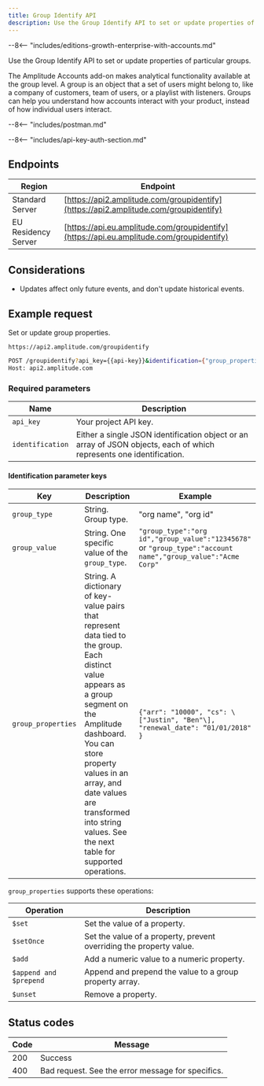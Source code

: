 ```yaml
---
title: Group Identify API
description: Use the Group Identify API to set or update properties of particular groups.
---
```


--8<-- "includes/editions-growth-enterprise-with-accounts.md"

Use the Group Identify API to set or update properties of particular groups.

The Amplitude Accounts add-on makes analytical functionality available at the group level. A group is an object that a set of users might belong to, like a company of customers, team of users, or a playlist with listeners. Groups can help you understand how accounts interact with your product, instead of how individual users interact.

--8<-- "includes/postman.md"

--8<-- "includes/api-key-auth-section.md"

## Endpoints

| Region | Endpoint |
| --- | --- |
| Standard Server | [https://api2.amplitude.com/groupidentify](https://api2.amplitude.com/groupidentify) |
| EU Residency Server | [https://api.eu.amplitude.com/groupidentify](https://api.eu.amplitude.com/groupidentify) |

## Considerations

- Updates affect only future events, and don't update historical events.

## Example request

Set or update group properties.

`https://api2.amplitude.com/groupidentify`

```bash
POST /groupidentify?api_key={{api-key}}&identification={"group_properties":{"org csm":"Lucas","org plan":"Enterprise","org owner":"Luis"},"group_value":"1234","group_type":"org id"} HTTP/1.1
Host: api2.amplitude.com
```

### Required parameters

|<div class="big-column">Name</div>|Description|
|---|----|
|`api_key`|Your project API key.|
|`identification`|Either a single JSON identification object or an array of JSON objects, each of which represents one identification. |

#### Identification parameter keys

| <div class="big-column">Key</div>  | Description | Example |
| ---  | --- | --- |
| `group_type` | String. Group type. | "org name", "org id" |
| `group_value` |String. One specific value of the `group_type`.  <br> | `"group_type":"org id","group_value":"12345678"` or `"group_type":"account name","group_value":"Acme Corp"` |
| `group_properties` |String. A dictionary of key-value pairs that represent data tied to the group. Each distinct value appears as a group segment on the Amplitude dashboard.  <br> You can store property values in an array, and date values are transformed into string values. See the next table for supported operations. | `{"arr": "10000", "cs": \["Justin", "Ben"\], "renewal_date": “01/01/2018" }` |

`group_properties` supports these operations:

| <div class="big-column">Operation</div> | Description |
| --- | --- |
| `$set` | Set the value of a property. |
| `$setOnce` | Set the value of a property, prevent overriding the property value. |
| `$add` | Add a numeric value to a numeric property. |
| `$append and $prepend` | Append and prepend the value to a group property array. |
| `$unset` | Remove a property. |

## Status codes

|Code|Message|
|----|---------|
|200|Success|
|400|Bad request. See the error message for specifics.|
